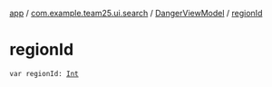 [app](../../index.md) / [com.example.team25.ui.search](../index.md) / [DangerViewModel](index.md) / [regionId](./region-id.md)

# regionId

`var regionId: `[`Int`](https://kotlinlang.org/api/latest/jvm/stdlib/kotlin/-int/index.html)